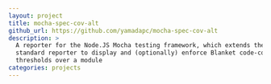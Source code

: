 ```yaml
---
layout: project
title: mocha-spec-cov-alt
github_url: https://github.com/yamadapc/mocha-spec-cov-alt
description: >
  A reporter for the Node.JS Mocha testing framework, which extends the `spec`
  standard reporter to display and (optionally) enforce Blanket code-coverage
  thresholds over a module
categories: projects
---
```

